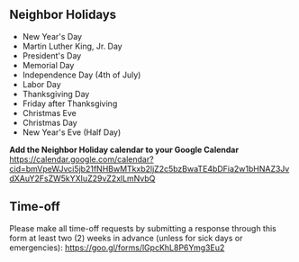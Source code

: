 <!-- TITLE: Time Off -->
<!-- SUBTITLE: Holidays and Time-off -->

## Neighbor Holidays
* New Year's Day
* Martin Luther King, Jr. Day
* President's Day
* Memorial Day
* Independence Day (4th of July)
* Labor Day
* Thanksgiving Day
* Friday after Thanksgiving
* Christmas Eve
* Christmas Day
* New Year's Eve (Half Day)

**Add the Neighbor Holiday calendar to your Google Calendar**
https://calendar.google.com/calendar?cid=bmVpeWJvci5jb21fNHBwMTkxb2ljZ2c5bzBwaTE4bDFia2w1bHNAZ3JvdXAuY2FsZW5kYXIuZ29vZ2xlLmNvbQ

## Time-off
Please make all time-off requests by submitting a response through this form at least two (2) weeks in advance (unless for sick days or emergencies):
https://goo.gl/forms/lGpcKhL8P6Ymg3Eu2
